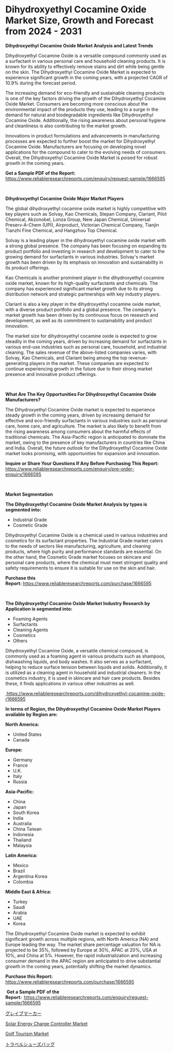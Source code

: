 <p><h1>Dihydroxyethyl Cocamine Oxide Market Size, Growth and Forecast from 2024 - 2031</h1></p><p><strong>Dihydroxyethyl Cocamine Oxide Market Analysis and Latest Trends</strong></p>
<p><p>Dihydroxyethyl Cocamine Oxide is a versatile compound commonly used as a surfactant in various personal care and household cleaning products. It is known for its ability to effectively remove stains and dirt while being gentle on the skin. The Dihydroxyethyl Cocamine Oxide Market is expected to experience significant growth in the coming years, with a projected CAGR of 10.9% during the forecast period.</p><p>The increasing demand for eco-friendly and sustainable cleaning products is one of the key factors driving the growth of the Dihydroxyethyl Cocamine Oxide Market. Consumers are becoming more conscious about the environmental impact of the products they use, leading to a surge in the demand for natural and biodegradable ingredients like Dihydroxyethyl Cocamine Oxide. Additionally, the rising awareness about personal hygiene and cleanliness is also contributing to the market growth.</p><p>Innovations in product formulations and advancements in manufacturing processes are expected to further boost the market for Dihydroxyethyl Cocamine Oxide. Manufacturers are focusing on developing novel applications for the compound to cater to the evolving needs of consumers. Overall, the Dihydroxyethyl Cocamine Oxide Market is poised for robust growth in the coming years.</p></p>
<p><strong>Get a Sample PDF of the Report:&nbsp;</strong> <a href="https://www.reliableresearchreports.com/enquiry/request-sample/1666595">https://www.reliableresearchreports.com/enquiry/request-sample/1666595</a></p>
<p>&nbsp;</p>
<p><strong>Dihydroxyethyl Cocamine Oxide Major Market Players</strong></p>
<p><p>The global dihydroxyethyl cocamine oxide market is highly competitive with key players such as Solvay, Kao Chemicals, Stepan Company, Clariant, Pilot Chemical, Akzonobel, Lonza Group, New Japan Chemical, Universal Preserv-A-Chem (UPI), Airproduct, Victorian Chemical Company, Tianjin Tianzhi Fine Chemical, and Hangzhou Top Chemical.</p><p>Solvay is a leading player in the dihydroxyethyl cocamine oxide market with a strong global presence. The company has been focusing on expanding its product portfolio and investing in research and development to cater to the growing demand for surfactants in various industries. Solvay's market growth has been driven by its emphasis on innovation and sustainability in its product offerings.</p><p>Kao Chemicals is another prominent player in the dihydroxyethyl cocamine oxide market, known for its high-quality surfactants and chemicals. The company has experienced significant market growth due to its strong distribution network and strategic partnerships with key industry players.</p><p>Clariant is also a key player in the dihydroxyethyl cocamine oxide market, with a diverse product portfolio and a global presence. The company's market growth has been driven by its continuous focus on research and development, as well as its commitment to sustainability and product innovation.</p><p>The market size for dihydroxyethyl cocamine oxide is expected to grow steadily in the coming years, driven by increasing demand for surfactants in various end-use industries such as personal care, household, and industrial cleaning. The sales revenue of the above-listed companies varies, with Solvay, Kao Chemicals, and Clariant being among the top revenue-generating players in the market. These companies are expected to continue experiencing growth in the future due to their strong market presence and innovative product offerings.</p></p>
<p>&nbsp;</p>
<p><strong>What Are The Key Opportunities For Dihydroxyethyl Cocamine Oxide Manufacturers?</strong></p>
<p><p>The Dihydroxyethyl Cocamine Oxide market is expected to experience steady growth in the coming years, driven by increasing demand for effective and eco-friendly surfactants in various industries such as personal care, home care, and agriculture. The market is also likely to benefit from the rising awareness among consumers about the harmful effects of traditional chemicals. The Asia-Pacific region is anticipated to dominate the market, owing to the presence of key manufacturers in countries like China and India. Overall, the future outlook for the Dihydroxyethyl Cocamine Oxide market looks promising, with opportunities for expansion and innovation.</p></p>
<p><strong>Inquire or Share Your Questions If Any Before Purchasing This Report:</strong> <a href="https://www.reliableresearchreports.com/enquiry/pre-order-enquiry/1666595">https://www.reliableresearchreports.com/enquiry/pre-order-enquiry/1666595</a></p>
<p>&nbsp;</p>
<p><strong>Market Segmentation</strong></p>
<p><strong>The Dihydroxyethyl Cocamine Oxide Market Analysis by types is segmented into:</strong></p>
<p><ul><li>Industrial Grade</li><li>Cosmetic Grade</li></ul></p>
<p><p>Dihydroxyethyl Cocamine Oxide is a chemical used in various industries and cosmetics for its surfactant properties. The Industrial Grade market caters to the needs of sectors like manufacturing, agriculture, and cleaning products, where high purity and performance standards are essential. On the other hand, the Cosmetic Grade market focuses on skincare and personal care products, where the chemical must meet stringent quality and safety requirements to ensure it is suitable for use on the skin and hair.</p></p>
<p><strong>Purchase this Report:&nbsp;</strong><a href="https://www.reliableresearchreports.com/purchase/1666595">https://www.reliableresearchreports.com/purchase/1666595</a></p>
<p>&nbsp;</p>
<p><strong>The Dihydroxyethyl Cocamine Oxide Market Industry Research by Application is segmented into:</strong></p>
<p><ul><li>Foaming Agents</li><li>Surfactants</li><li>Cleaning Agents</li><li>Cosmetics</li><li>Others</li></ul></p>
<p><p>Dihydroxyethyl Cocamine Oxide, a versatile chemical compound, is commonly used as a foaming agent in various products such as shampoos, dishwashing liquids, and body washes. It also serves as a surfactant, helping to reduce surface tension between liquids and solids. Additionally, it is utilized as a cleaning agent in household and industrial cleaners. In the cosmetics industry, it is used in skincare and hair care products. Besides these, it finds applications in various other industries as well.</p></p>
<p><a href="https://www.reliableresearchreports.com/dihydroxyethyl-cocamine-oxide-r1666595">&nbsp;https://www.reliableresearchreports.com/dihydroxyethyl-cocamine-oxide-r1666595</a></p>
<p><strong>In terms of Region, the Dihydroxyethyl Cocamine Oxide Market Players available by Region are:</strong></p>
<p>
    <p> <strong> North America: </strong>
        <ul>
            <li>United States</li>
            <li>Canada</li>
        </ul>
        </p> 
    <p> <strong> Europe: </strong>
        <ul>
            <li>Germany</li>
            <li>France</li>
            <li>U.K.</li>
            <li>Italy</li>
            <li>Russia</li>
        </ul>
        </p> 
    <p> <strong> Asia-Pacific: </strong>
        <ul>
            <li>China</li>
            <li>Japan</li>
            <li>South Korea</li>
            <li>India</li>
            <li>Australia</li>
            <li>China Taiwan</li>
            <li>Indonesia</li>
            <li>Thailand</li>
            <li>Malaysia</li>
        </ul>
        </p> 
    <p> <strong> Latin America: </strong>
        <ul>
            <li>Mexico</li>
            <li>Brazil</li>
            <li>Argentina Korea</li>
            <li>Colombia</li>
        </ul>
        </p> 
    <p> <strong> Middle East & Africa: </strong>
        <ul>
            <li>Turkey</li>
            <li>Saudi</li>
            <li>Arabia</li>
            <li>UAE</li>
            <li>Korea</li>
        </ul>
    </p>
    </p>
<p><p>The Dihydroxyethyl Cocamine Oxide market is expected to exhibit significant growth across multiple regions, with North America (NA) and Europe leading the way. The market share percentage valuation for NA is projected to be 35%, followed by Europe at 30%, APAC at 20%, USA at 10%, and China at 5%. However, the rapid industrialization and increasing consumer demand in the APAC region are anticipated to drive substantial growth in the coming years, potentially shifting the market dynamics.</p></p>
<p><strong>Purchase this Report: </strong><a href="https://www.reliableresearchreports.com/purchase/1666595">https://www.reliableresearchreports.com/purchase/1666595</a></p>
<p>&nbsp;<strong>Get a Sample PDF of the Report:&nbsp;&nbsp;</strong><a href="https://www.reliableresearchreports.com/enquiry/request-sample/1666595">https://www.reliableresearchreports.com/enquiry/request-sample/1666595</a></p>
<p><strong></strong></p>
<p><p><a href="https://github.com/RaeJenkins1952/Market-Research-Report-List-1/blob/main/219548153285.md">グレイブマーカー</a></p><p><a href="https://www.linkedin.com/pulse/solar-energy-charge-controller-market-key-successful-business-wf26e">Solar Energy Charge Controller Market</a></p><p><a href="https://www.linkedin.com/pulse/golf-tourism-market-outlook-industry-overview-forecast-wxhof">Golf Tourism Market</a></p><p><a href="https://github.com/andrade7361/Market-Research-Report-List-1/blob/main/975629553284.md">トラベルシューズバッグ</a></p></p>